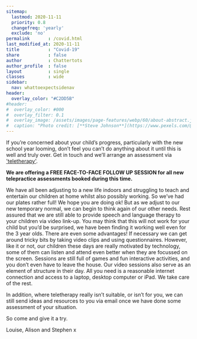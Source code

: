 ```yaml
---
sitemap:
  lastmod: 2020-11-11
  priority: 0.8
  changefreq: 'yearly'
  exclude: 'no'
permalink       : /covid.html
last_modified_at: 2020-11-11
title           : "Covid-19"
share           : false
author          : Chattertots
author_profile  : false
layout          : single
classes         : wide
sidebar:
  nav: whattoexpectsidenav
header:
  overlay_color: "#C2DD5B"
#header:
#  overlay_color: #000
#  overlay_filter: 0.1
#  overlay_image: /assets/images/page-features/webp/60/about-abstract.jpg
#  caption: "Photo credit: [**Steve Johnson**](https://www.pexels.com/@steve)"
---
```


If you’re concerned about your child’s progress, particularly with the new school year looming, don’t feel you can’t do anything about it until this is well and truly over. Get in touch and we’ll arrange an assessment via ['teletherapy'](/teletherapy).

**We are offering a FREE FACE-TO-FACE FOLLOW UP SESSION for all new telepractice assessments booked during this time.**

We have all been adjusting to a new life indoors and struggling to teach and entertain our children at home whilst also possibly working. So we’ve had our plates rather full! We hope you are doing ok! But as we adjust to our new temporary normal, we can begin to think again of our other needs. Rest assured that we are still able to provide speech and language therapy to your children via video link-up. You may think that this will not work for your child but you’d be surprised, we have been finding it working well even for the 3 year olds. There are even some advantages! If necessary we can get around tricky bits by taking video clips and using questionnaires. However, like it or not, our children these days are really motivated by technology, some of them can listen and attend even better when they are focussed on the screen. Sessions are still full of games and fun interactive activities, and you don’t even have to leave the house. Our video sessions also serve as an element of structure in their day. All you need is a reasonable internet connection and access to a laptop, desktop computer or iPad. We take care of the rest.

In addition, where teletherapy really isn’t suitable, or isn’t for you, we can still send ideas and resources to you via email once we have done some assessment of your situation. 

So come and give it a try.

Louise, Alison and Stephen x
